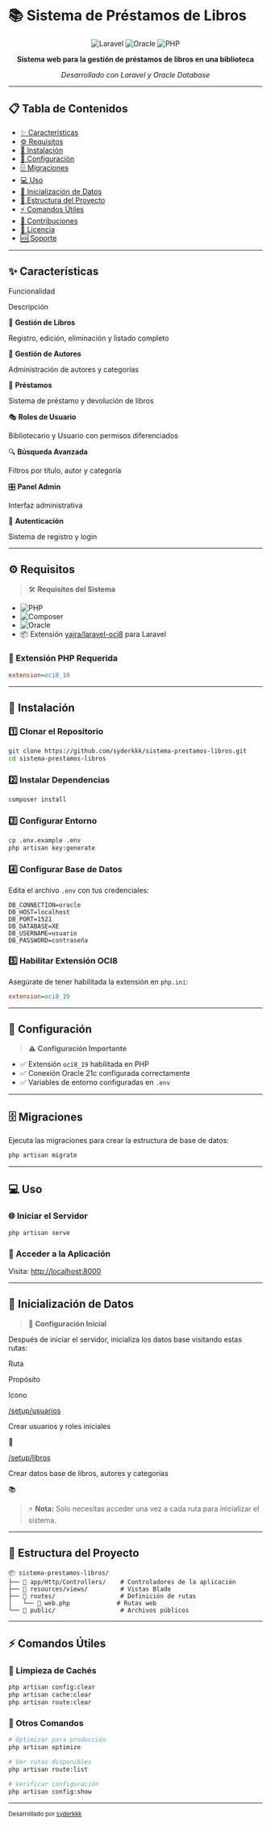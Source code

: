 
# 📚 Sistema de Préstamos de Libros

<div align="center">

![Laravel](https://img.shields.io/badge/Laravel-FF2D20?style=for-the-badge&logo=laravel&logoColor=white) ![Oracle](https://img.shields.io/badge/Oracle-F80000?style=for-the-badge&logo=oracle&logoColor=white) ![PHP](https://img.shields.io/badge/PHP-777BB4?style=for-the-badge&logo=php&logoColor=white)

**Sistema web para la gestión de préstamos de libros en una biblioteca**

_Desarrollado con Laravel y Oracle Database_

</div>

----------

## 📋 Tabla de Contenidos

-   [✨ Características](https://claude.ai/chat/c0bbff9f-ae5b-46b0-a177-4ad95d277acb#-caracter%C3%ADsticas)
-   [⚙️ Requisitos](https://claude.ai/chat/c0bbff9f-ae5b-46b0-a177-4ad95d277acb#%EF%B8%8F-requisitos)
-   [🚀 Instalación](https://claude.ai/chat/c0bbff9f-ae5b-46b0-a177-4ad95d277acb#-instalaci%C3%B3n)
-   [🔧 Configuración](https://claude.ai/chat/c0bbff9f-ae5b-46b0-a177-4ad95d277acb#-configuraci%C3%B3n)
-   [🗄️ Migraciones](https://claude.ai/chat/c0bbff9f-ae5b-46b0-a177-4ad95d277acb#%EF%B8%8F-migraciones)
-   [💻 Uso](https://claude.ai/chat/c0bbff9f-ae5b-46b0-a177-4ad95d277acb#-uso)
-   [🎯 Inicialización de Datos](https://claude.ai/chat/c0bbff9f-ae5b-46b0-a177-4ad95d277acb#-inicializaci%C3%B3n-de-datos)
-   [📁 Estructura del Proyecto](https://claude.ai/chat/c0bbff9f-ae5b-46b0-a177-4ad95d277acb#-estructura-del-proyecto)
-   [⚡ Comandos Útiles](https://claude.ai/chat/c0bbff9f-ae5b-46b0-a177-4ad95d277acb#-comandos-%C3%BAtiles)
-   [🤝 Contribuciones](https://claude.ai/chat/c0bbff9f-ae5b-46b0-a177-4ad95d277acb#-contribuciones)
-   [📄 Licencia](https://claude.ai/chat/c0bbff9f-ae5b-46b0-a177-4ad95d277acb#-licencia)
-   [🆘 Soporte](https://claude.ai/chat/c0bbff9f-ae5b-46b0-a177-4ad95d277acb#-soporte)

----------

## ✨ Características

Funcionalidad

Descripción

📖 **Gestión de Libros**

Registro, edición, eliminación y listado completo

👤 **Gestión de Autores**

Administración de autores y categorías

🔄 **Préstamos**

Sistema de préstamo y devolución de libros

🎭 **Roles de Usuario**

Bibliotecario y Usuario con permisos diferenciados

🔍 **Búsqueda Avanzada**

Filtros por título, autor y categoría

🎛️ **Panel Admin**

Interfaz administrativa

🔐 **Autenticación**

Sistema de registro y login

----------

## ⚙️ Requisitos

> 🛠️ **Requisitos del Sistema**

-   ![PHP](https://img.shields.io/badge/PHP-%E2%89%A58.2-777BB4?style=flat-square&logo=php)
-   ![Composer](https://img.shields.io/badge/Composer-Latest-885630?style=flat-square&logo=composer)
-   ![Oracle](https://img.shields.io/badge/Oracle-21c-F80000?style=flat-square&logo=oracle)
-   📦 Extensión [yajra/laravel-oci8](https://github.com/yajra/laravel-oci8) para Laravel

### 🔌 Extensión PHP Requerida

```ini
extension=oci8_19

```

----------

## 🚀 Instalación

### 1️⃣ Clonar el Repositorio

```bash
git clone https://github.com/syderkkk/sistema-prestamos-libros.git
cd sistema-prestamos-libros

```

### 2️⃣ Instalar Dependencias

```bash
composer install

```

### 3️⃣ Configurar Entorno

```bash
cp .env.example .env
php artisan key:generate

```

### 4️⃣ Configurar Base de Datos

Edita el archivo `.env` con tus credenciales:

```env
DB_CONNECTION=oracle
DB_HOST=localhost
DB_PORT=1521
DB_DATABASE=XE
DB_USERNAME=usuario
DB_PASSWORD=contraseña

```

### 5️⃣ Habilitar Extensión OCI8

Asegúrate de tener habilitada la extensión en `php.ini`:

```ini
extension=oci8_19

```

----------

## 🔧 Configuración

> ⚠️ **Configuración Importante**

-   ✅ Extensión `oci8_19` habilitada en PHP
-   ✅ Conexión Oracle 21c configurada correctamente
-   ✅ Variables de entorno configuradas en `.env`

----------

## 🗄️ Migraciones

Ejecuta las migraciones para crear la estructura de base de datos:

```bash
php artisan migrate

```

----------

## 💻 Uso

### 🌐 Iniciar el Servidor

```bash
php artisan serve

```

### 🔗 Acceder a la Aplicación

Visita: [http://localhost:8000](http://localhost:8000/)

----------

## 🎯 Inicialización de Datos

> 📌 **Configuración Inicial**

Después de iniciar el servidor, inicializa los datos base visitando estas rutas:

Ruta

Propósito

Icono

[/setup/usuarios](http://localhost:8000/setup/usuarios)

Crear usuarios y roles iniciales

👥

[/setup/libros](http://localhost:8000/setup/libros)

Crear datos base de libros, autores y categorías

📚

> ⚡ **Nota:** Solo necesitas acceder una vez a cada ruta para inicializar el sistema.

----------

## 📁 Estructura del Proyecto

```
📦 sistema-prestamos-libros/
├── 📂 app/Http/Controllers/    # Controladores de la aplicación
├── 📂 resources/views/         # Vistas Blade
├── 📂 routes/                  # Definición de rutas
│   └── 📄 web.php             # Rutas web
└── 📂 public/                  # Archivos públicos

```

----------

## ⚡ Comandos Útiles



### 🧹 Limpieza de Cachés

```bash
php artisan config:clear
php artisan cache:clear
php artisan route:clear

```

### 🔄 Otros Comandos

```bash
# Optimizar para producción
php artisan optimize

# Ver rutas disponibles
php artisan route:list

# Verificar configuración
php artisan config:show

```

----------



<sub> Desarrollado por <a href="https://github.com/syderkkk">syderkkk</a>
